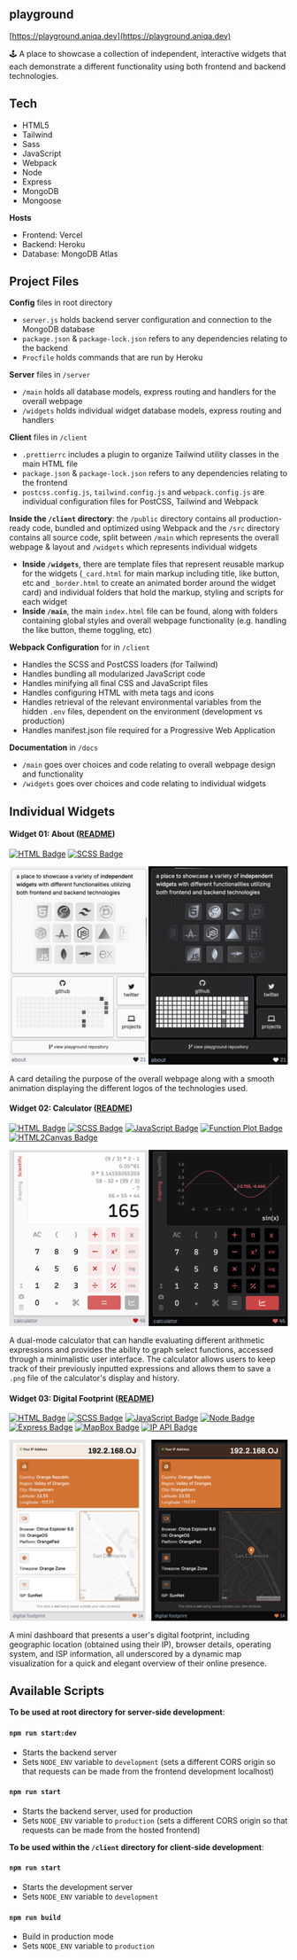## playground

[https://playground.aniqa.dev](https://playground.aniqa.dev)

🕹️ A place to showcase a collection of independent, interactive widgets that each demonstrate a different functionality using both frontend and backend technologies.

## Tech

- HTML5
- Tailwind
- Sass
- JavaScript
- Webpack
- Node
- Express
- MongoDB
- Mongoose

**Hosts**

- Frontend: Vercel
- Backend: Heroku
- Database: MongoDB Atlas

## Project Files

**Config** files in root directory

- `server.js` holds backend server configuration and connection to the MongoDB database
- `package.json` & `package-lock.json` refers to any dependencies relating to the backend
- `Procfile` holds commands that are run by Heroku

**Server** files in `/server`

- `/main` holds all database models, express routing and handlers for the overall webpage
- `/widgets` holds individual widget database models, express routing and handlers

**Client** files in `/client`

- `.prettierrc` includes a plugin to organize Tailwind utility classes in the main HTML file
- `package.json` & `package-lock.json` refers to any dependencies relating to the frontend
- `postcss.config.js`, `tailwind.config.js` and `webpack.config.js` are individual configuration files for PostCSS, Tailwind and Webpack

**Inside the `/client` directory**: the `/public` directory contains all production-ready code, bundled and optimized using Webpack and the `/src` directory contains all source code, split between `/main` which represents the overall webpage & layout and `/widgets` which represents individual widgets

- **Inside `/widgets`**, there are template files that represent reusable markup for the widgets (`_card.html` for main markup including title, like button, etc and `_border.html` to create an animated border around the widget card) and individual folders that hold the markup, styling and scripts for each widget
- **Inside `/main`**, the main `index.html` file can be found, along with folders containing global styles and overall webpage functionality (e.g. handling the like button, theme toggling, etc)

**Webpack Configuration** for in `/client`

- Handles the SCSS and PostCSS loaders (for Tailwind)
- Handles bundling all modularized JavaScript code
- Handles minifying all final CSS and JavaScript files
- Handles configuring HTML with meta tags and icons
- Handles retrieval of the relevant environmental variables from the hidden `.env` files, dependent on the environment (development vs production)
- Handles manifest.json file required for a Progressive Web Application

**Documentation** in `/docs`

- `/main` goes over choices and code relating to overall webpage design and functionality
- `/widgets` goes over choices and code relating to individual widgets

## Individual Widgets

#### Widget 01: About ([README](https://github.com/aniqatc/playground/blob/main/docs/widgets/01-about.md))

[![HTML Badge](https://img.shields.io/badge/HTML-0A0A0A)](https://github.com/aniqatc/playground)
[![SCSS Badge](https://img.shields.io/badge/SCSS-0A0A0A)](https://github.com/aniqatc/playground)

<a href="https://playground.aniqa.dev/"><img src="/docs/screenshots/widget-01_v1.png"></a>

A card detailing the purpose of the overall webpage along with a smooth animation displaying the different logos of the technologies used.

#### Widget 02: Calculator ([README](https://github.com/aniqatc/playground/blob/main/docs/widgets/02-calculator.md))

[![HTML Badge](https://img.shields.io/badge/HTML-B81717)](https://github.com/aniqatc/playground)
[![SCSS Badge](https://img.shields.io/badge/SCSS-B81717)](https://github.com/aniqatc/playground)
[![JavaScript Badge](https://img.shields.io/badge/JavaScript-B81717)](https://github.com/aniqatc/playground)
[![Function Plot Badge](https://img.shields.io/badge/FunctionPlot-B81717)](https://github.com/mauriciopoppe/function-plot)
[![HTML2Canvas Badge](https://img.shields.io/badge/HTML2Canvas-B81717)](https://github.com/niklasvh/html2canvas)

<a href="https://playground.aniqa.dev/"><img src="/docs/screenshots/widget-02_v2.png"></a>

A dual-mode calculator that can handle evaluating different arithmetic expressions and provides the ability to graph select functions, accessed through a minimalistic user interface. The calculator allows users to keep track of their previously inputted expressions and allows them to save a `.png` file of the calculator's display and history.

#### Widget 03: Digital Footprint ([README](https://github.com/aniqatc/playground/blob/main/docs/widgets/03-digital-footprint.md))

[![HTML Badge](https://img.shields.io/badge/HTML-D27334)](https://github.com/aniqatc/playground)
[![SCSS Badge](https://img.shields.io/badge/SCSS-D27334)](https://github.com/aniqatc/playground)
[![JavaScript Badge](https://img.shields.io/badge/JavaScript-D27334)](https://github.com/aniqatc/playground)
[![Node Badge](https://img.shields.io/badge/Node-D27334)](https://github.com/aniqatc/playground)
[![Express Badge](https://img.shields.io/badge/Express-D27334)](https://github.com/aniqatc/playground)
[![MapBox Badge](https://img.shields.io/badge/MapBox-D27334)](https://www.mapbox.com/)
[![IP API Badge](https://img.shields.io/badge/IP%20API-D27334)](https://ip-api.com/)

<a href="https://playground.aniqa.dev/"><img src="/docs/screenshots/widget-03_v1.png"></a>

A mini dashboard that presents a user's digital footprint, including geographic location (obtained using their IP), browser details, operating system, and ISP information, all underscored by a dynamic map visualization for a quick and elegant overview of their online presence.

## Available Scripts

**To be used at root directory for server-side development**:

#### `npm run start:dev`

- Starts the backend server
- Sets `NODE_ENV` variable to `development` (sets a different CORS origin so that requests can be made from the frontend development localhost)

#### `npm run start`

- Starts the backend server, used for production
- Sets `NODE_ENV` variable to `production` (sets a different CORS origin so that requests can be made from the hosted frontend)

**To be used within the `/client` directory for client-side development**:

#### `npm run start`

- Starts the development server
- Sets `NODE_ENV` variable to `development`

#### `npm run build`

- Build in production mode
- Sets `NODE_ENV` variable to `production`
